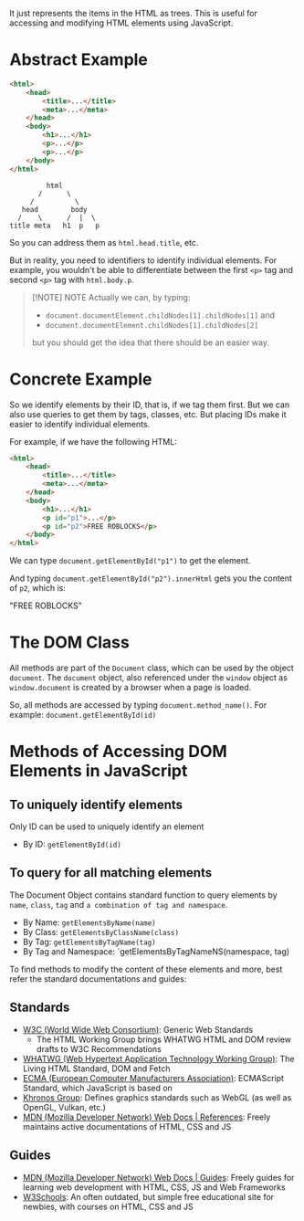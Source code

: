 It just represents the items in the HTML as trees. This is useful for accessing and modifying HTML elements using JavaScript.
# Abstract Example
```HTML
<html>
	<head>
		<title>...</title>
		<meta>...</meta>
	</head>
	<body>
		<h1>...</h1>
		<p>...</p>
		<p>...</p>
	</body>
</html>
```

```
         html
       /      \
     /          \
   head        body
  /    \      /  |  \
title meta   h1  p   p
```

So you can address them as `html.head.title`, etc.

But in reality, you need to identifiers to identify individual elements. For example, you wouldn't be able to differentiate between the first `<p>` tag and second `<p>` tag with `html.body.p`.

> [!NOTE] NOTE
> Actually we can, by typing:
> - `document.documentElement.childNodes[1].childNodes[1]` and
> - `document.documentElement.childNodes[1].childNodes[2]`
> 
> but you should get the idea that there should be an easier way.
# Concrete Example
So we identify elements by their ID, that is, if we tag them first. But we can also use queries to get them by tags, classes, etc. But placing IDs make it easier to identify individual elements.

For example, if we have the following HTML:
```HTML
<html>
	<head>
		<title>...</title>
		<meta>...</meta>
	</head>
	<body>
		<h1>...</h1>
		<p id="p1">...</p>
		<p id="p2">FREE ROBLOCKS</p>
	</body>
</html>
```

We can type `document.getElementById("p1")` to get the element.

And typing `document.getElementById("p2").innerHtml` gets you the content of `p2`, which is:

"FREE ROBLOCKS"
# The DOM Class
All methods are part of the `Document` class, which can be used by the object `document`. The `document` object, also referenced under the `window` object as `window.document` is created by a browser when a page is loaded.

So, all methods are accessed by typing `document.method_name()`.
For example: `document.getElementById(id)`
# Methods of Accessing DOM Elements in JavaScript
## To uniquely identify elements
Only ID can be used to uniquely identify an element

- By ID: `getElementById(id)`
## To query for all matching elements
The Document Object contains standard function to query elements by `name`, `class`, `tag` and `a combination of tag and namespace`.

- By Name: `getElementsByName(name)`
- By Class: `getElementsByClassName(class)`
- By Tag: `getElementsByTagName(tag)`
- By Tag and Namespace: `getElementsByTagNameNS(namespace, tag)

To find methods to modify the content of these elements and more, best refer the standard documentations and guides:
## Standards
- [W3C (World Wide Web Consortium)](https://whatwg.org/): Generic Web Standards
	- The HTML Working Group brings WHATWG HTML and DOM review drafts to W3C Recommendations
- [WHATWG (Web Hypertext Application Technology Working Group)](https://whatwg.org/): The Living HTML Standard, DOM and Fetch
- [ECMA (European Computer Manufacturers Association)](https://ecma-international.org/): ECMAScript Standard, which JavaScript is based on
- [Khronos Group](https://www.khronos.org/): Defines graphics standards such as WebGL (as well as OpenGL, Vulkan, etc.)
- [MDN (Mozilla Developer Network) Web Docs | References](https://developer.mozilla.org/en-US/): Freely maintains active documentations of HTML, CSS and JS
## Guides
- [MDN (Mozilla Developer Network) Web Docs | Guides](https://developer.mozilla.org/en-US/docs/Learn): Freely guides for learning web development with HTML, CSS, JS and Web Frameworks
- [W3Schools](https://w3schools.com): An often outdated, but simple free educational site for newbies, with courses on HTML, CSS and JS